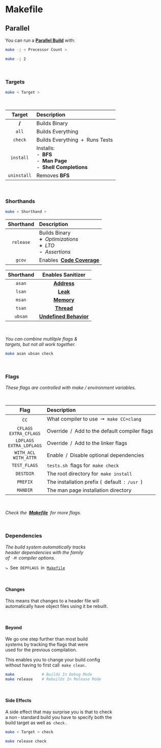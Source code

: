 
# Makefile

## Parallel

You can run a **[Parallel Build]**  with:

```sh
make -j < Processor Count >
```
```sh
make -j 2
```

<br>


### Targets

```sh
make < Target >
```

<br>

   Target   | Description
:----------:|:-----------
 **/**      | Builds Binary
`all`       | Builds Everything
`check`     | Builds Everything + Runs Tests
`install`   | Installs:<br>- **BFS**<br>- **Man Page**<br>- **Shell Completions**
`uninstall` | Removes **BFS**

<br>

### Shorthands

```sh
make < Shorthand >
```

Shorthand | Description
:--------:|:-----------
`release` | Builds Binary <br>**+** *Optimizations*<br>**+** *LTO*<br>**-** *Assertions*
`gcov`    | Enables **[Code Coverage]**

Shorthand | Enables Sanitizer
:--------:|:-----------------:
`asan`    | **[Address]**
`lsan`    | **[Leak]**
`msan`    | **[Memory]**
`tsan`    | **[Thread]**
`ubsan`   | **[Undefined Behavior]**

<br>

*You can combine mutlitple flags &* <br>
*targets, but not all work together.*

```sh
make asan ubsan check
```

<br>

### Flags

*These flags are controlled with make / environment variables.*

<br>

 Flag | Description
:----:|:------------
`CC`                         | What compiler to use 🠖 `make CC=clang`
`CFLAGS`<br>`EXTRA_CFLAGS`   | Override / Add to the default compiler flags
`LDFLAGS`<br>`EXTRA_LDFLAGS` | Override / Add to the linker flags
`WITH_ACL`<br>`WITH_ATTR`    | Enable / Disable optional dependencies
`TEST_FLAGS`                 | `tests.sh` flags for `make check`
`DESTDIR`                    | The root directory for `make install`
`PREFIX`                     | The installation prefix ( default : `/usr` )
`MANDIR`                     | The man page installation directory

<br>

*Check the **[Makefile]** for more flags.*

<br>

### Dependencies

*The build system automatically tracks <br>
header dependencies with the family <br>
of `-M` compiler options.*

⤷ See `DEPFLAGS` in [`Makefile`][Makefile]

<br>

#### Changes

This means that changes to a header file will <br>
automatically have object files using it be rebuilt.

<br>

#### Beyond

We go one step further than most build <br>
systems by tracking the flags that were <br>
used for the previous compilation.

This enables you to change your build config <br>
without having to first call `make clean` .

```sh
make            # Builds In Debug Mode
make release    # Rebuilds In Release Mode
```

<br>

#### Side Effects

A side effect that may surprise you is that to check <br>
a non - standard build you have to specify both the <br>
build target as well as `check` .

```sh
make < Target > check
```
```sh
make release check
```


<!----------------------------------------------------------------------------->

[Undefined Behavior]: https://clang.llvm.org/docs/UndefinedBehaviorSanitizer.html
[Parallel Build]: https://www.gnu.org/software/make/manual/html_node/Parallel.html
[code coverage]: https://gcc.gnu.org/onlinedocs/gcc/Gcov.html
[Address]: https://github.com/google/sanitizers/wiki/AddressSanitizer
[Thread]: https://github.com/google/sanitizers/wiki/ThreadSanitizerCppManual
[Memory]: https://github.com/google/sanitizers/wiki/MemorySanitizer
[Leak]: https://github.com/google/sanitizers/wiki/AddressSanitizerLeakSanitizer#stand-alone-mode

[Makefile]: ../Makefile

